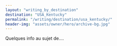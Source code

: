 ```yaml
---
layout: "writing_by_destination"
destination: "USA_Kentucky"
permalink: "/writing/destination/usa_kentucky/"
header-img: "assets/owner/hero/archive-bg.jpg"
---
```


Quelques info au sujet de....